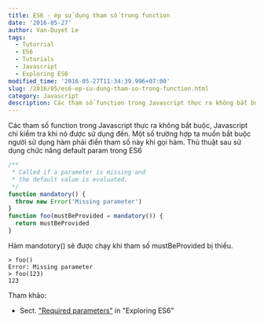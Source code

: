 ```yaml
---
title: ES6 - ép sử dụng tham số trong function
date: '2016-05-27'
author: Van-Duyet Le
tags:
  - Tutorrial
  - ES6
  - Tutorials
  - Javascript
  - Exploring ES6
modified_time: '2016-05-27T11:34:39.996+07:00'
slug: /2016/05/es6-ep-su-dung-tham-so-trong-function.html
category: Javascript
description: Các tham số function trong Javascript thực ra không bắt buộc, Javascript chỉ kiểm tra khi nó được sử dụng đến. Một số trường hợp ta muốn bắt buộc người sử dụng hàm phải điền tham số này khi gọi hàm. Thủ thuật sau sử dụng chức năng default param trong ES6
---
```


Các tham số function trong Javascript thực ra không bắt buộc, Javascript chỉ kiểm tra khi nó được sử dụng đến. Một số trường hợp ta muốn bắt buộc người sử dụng hàm phải điền tham số này khi gọi hàm. Thủ thuật sau sử dụng chức năng default param trong ES6

```js
/**
 * Called if a parameter is missing and
 * the default value is evaluated.
 */
function mandatory() {
  throw new Error('Missing parameter')
}
function foo(mustBeProvided = mandatory()) {
  return mustBeProvided
}
```

Hàm mandotory() sẽ được chạy khi tham số mustBeProvided bị thiếu.

```
> foo()
Error: Missing parameter
> foo(123)
123
```

Tham khảo:

- Sect. ["Required parameters"](http://exploringjs.com/es6/ch_parameter-handling.html#_required-parameters) in "Exploring ES6"

